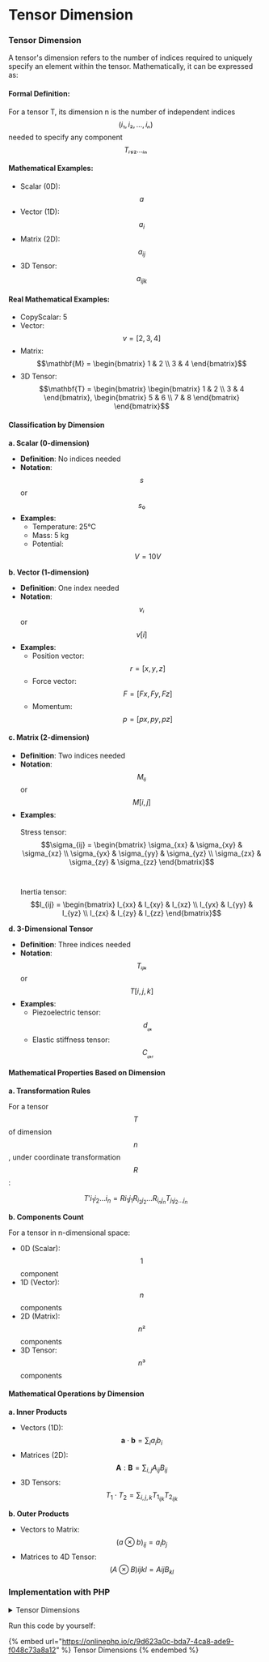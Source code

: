 # Tensor Dimension

### Tensor Dimension

A tensor's dimension refers to the number of indices required to uniquely specify an element within the tensor. Mathematically, it can be expressed as:

#### **Formal Definition**:&#x20;

For a tensor T, its dimension n is the number of independent indices $$(i₁, i₂, ..., iₙ)$$ needed to specify any component $$Tᵢ₁ᵢ₂...ᵢₙ$$

#### Mathematical Examples:

* Scalar (0D):  $$a$$
* Vector (1D):  $$a_i$$
* Matrix (2D):  $$a_{ij}$$
* 3D Tensor:  $$a_{ijk}$$&#x20;

#### Real Mathematical Examples:

* CopyScalar: 5
* Vector: $$v = [2, 3, 4]$$
* Matrix:\
  $$\mathbf{M} = \begin{bmatrix} 1 & 2 \\ 3 & 4 \end{bmatrix}$$
* 3D Tensor:\
  $$\mathbf{T} = \begin{bmatrix} \begin{bmatrix} 1 & 2 \\ 3 & 4 \end{bmatrix}, \begin{bmatrix} 5 & 6 \\ 7 & 8 \end{bmatrix} \end{bmatrix}$$

#### Classification by Dimension

**a. Scalar (0-dimension)**

* **Definition**: No indices needed
* **Notation**: $$s$$ or $$s₀$$
* **Examples**:
  * Temperature: 25°C
  * Mass: 5 kg
  * Potential: $$V = 10V$$

**b. Vector (1-dimension)**

* **Definition**: One index needed
* **Notation**: $$vᵢ$$ or $$v[i]$$
* **Examples**:
  * Position vector: $$r = [x, y, z]$$
  * Force vector: $$F = [Fx, Fy, Fz]$$
  * Momentum: $$p = [px, py, pz]$$

#### c. Matrix (2-dimension)

* **Definition**: Two indices needed
* **Notation**: $$Mᵢⱼ$$ or $$M[i,j]$$
* **Examples**:\
  \
  Stress tensor:\
  $$\sigma_{ij} = \begin{bmatrix} \sigma_{xx} & \sigma_{xy} & \sigma_{xz} \\ \sigma_{yx} & \sigma_{yy} & \sigma_{yz} \\ \sigma_{zx} & \sigma_{zy} & \sigma_{zz} \end{bmatrix}$$\
  \
  Inertia tensor:\
  $$I_{ij} = \begin{bmatrix} I_{xx} & I_{xy} & I_{xz} \\ I_{yx} & I_{yy} & I_{yz} \\ I_{zx} & I_{zy} & I_{zz} \end{bmatrix}$$

**d. 3-Dimensional Tensor**

* **Definition**: Three indices needed
* **Notation**: $$Tᵢⱼₖ$$ or $$T[i,j,k]$$
* **Examples**:
  * Piezoelectric tensor: $$d_{ᵢⱼₖ}$$
  * Elastic stiffness tensor: $$C_{ᵢⱼₖₗ}$$

#### Mathematical Properties Based on Dimension

**a. Transformation Rules**

For a tensor $$T$$ of dimension $$n$$, under coordinate transformation $$R$$:

$$T{\prime}{i_1 i_2 \ldots i_n} = R{i_1 j_1} R_{i_2 j_2} \ldots R_{i_n j_n} T_{j_1 j_2 \ldots j_n}$$

**b. Components Count**

For a tensor in n-dimensional space:

* 0D (Scalar): $$1$$ component
* 1D (Vector): $$n$$ components
* 2D (Matrix): $$n²$$ components
* 3D Tensor: $$n³$$ components

#### Mathematical Operations by Dimension

**a. Inner Products**

* Vectors (1D): $$\mathbf{a} \cdot \mathbf{b} = \sum_{i} a_i b_i$$
* Matrices (2D): $$\mathbf{A} : \mathbf{B} = \sum_{i,j} A_{ij} B_{ij}$$
* 3D Tensors: $$T_1 \cdot T_2 = \sum_{i,j,k} T_{1_{ijk}} T_{2_{ijk}}$$

**b. Outer Products**

* Vectors to Matrix: $$(a \otimes b)_{ij} = a_i b_j$$
* Matrices to 4D Tensor: $$(A \otimes B){ijkl} = A{ij} B_{kl}$$

### Implementation with PHP

<details>

<summary>Tensor Dimensions</summary>

```php
<?php

// 0-dimensional tensor (Scalar)
$scalar = 5;

// 1-dimensional tensor (Vector)
$vector = [1, 2, 3];

// 2-dimensional tensor (Matrix)
$matrix = [
    [1, 2, 3],
    [4, 5, 6]
];

// 3-dimensional tensor
$tensor_3d = [
    [[1, 2], [3, 4]],
    [[5, 6], [7, 8]]
];

// Function to determine dimension
function getTensorDimension($tensor) {
    if (!is_array($tensor)) {
        return 0;  // Scalar
    }
    
    $dim = 1;
    $current = $tensor;
    
    while (is_array(current($current))) {
        $dim++;
        $current = current($current);
    }
    
    return $dim;
}

// Examples
echo "Scalar dimension: " . getTensorDimension($scalar) . "\n";  // 0
echo "Vector dimension: " . getTensorDimension($vector) . "\n";  // 1
echo "Matrix dimension: " . getTensorDimension($matrix) . "\n";  // 2
echo "3D Tensor dimension: " . getTensorDimension($tensor_3d) . "\n";  // 3
```

</details>

Run this code by yourself:

{% embed url="https://onlinephp.io/c/9d623a0c-bda7-4ca8-ade9-f048c73a8a12" %}
Tensor Dimensions
{% endembed %}
